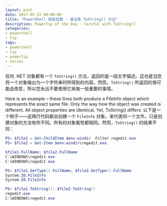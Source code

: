 ```yaml
---
layout: post
date: 2017-05-22 00:00:00
title: "PowerShell 技能连载 - 请注意 ToString() 方法"
description: PowerTip of the Day - Careful with ToString()
categories:
- powershell
- tip
tags:
- powershell
- tip
- powertip
- series
---
```

任何 .NET 对象都有一个 `ToString()` 方法，返回的是一段文字描述。这也是当您将一个对象输出为一个字符串时所得到的内容。然而，`ToString()` 所返回的值可能会改变，所以您永远不要使用它来做一些重要的事情。

Here is an example – these lines both produce a FileInfo object which represents the exact same file. Only the way how the object was created is different. All object properties are identical. Yet, ToString() differs:
以下是一个例子——这两行代码都会创建一个 `FileInfo` 对象，来代表同一个文件。只是创建对象的方法有所不同。所有的对象属性都相同。然而，`ToString()` 的结果不同：

```powershell
PS> $file1 = Get-ChildItem $env:windir -Filter regedit.exe
PS> $file2 = Get-Item $env:windir\regedit.exe

$file1.FullName; $file2.FullName
C:\WINDOWS\regedit.exe
C:\WINDOWS\regedit.exe

PS> $file1.GetType().FullName; $file2.GetType().FullName
System.IO.FileInfo
System.IO.FileInfo

PS> $file1.ToString(); $file2.ToString()
regedit.exe
C:\WINDOWS\regedit.exe
```

<!--本文国际来源：[Careful with ToString()](http://community.idera.com/powershell/powertips/b/tips/posts/careful-with-tostring)-->
